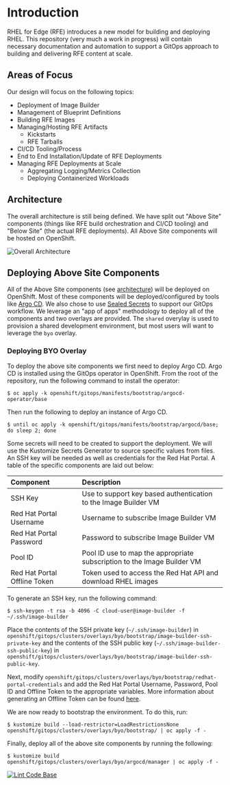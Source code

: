 # Introduction

RHEL for Edge (RFE) introduces a new model for building and deploying RHEL. This repository (very much a work in progress) will contain necessary documentation and automation to support a GitOps approach to building and delivering RFE content at scale.

## Areas of Focus

Our design will focus on the following topics:

* Deployment of Image Builder
* Management of Blueprint Definitions
* Building RFE Images
* Managing/Hosting RFE Artifacts
  * Kickstarts
  * RFE Tarballs
* CI/CD Tooling/Process
* End to End Installation/Update of RFE Deployments
* Managing RFE Deployments at Scale
  * Aggregating Logging/Metrics Collection
  * Deploying Containerized Workloads

## Architecture

The overall architecture is still being defined. We have split out "Above Site" components (things like RFE build orchestration and CI/CD tooling) and "Below Site" (the actual RFE deployments). All Above Site components will be hosted on OpenShift.

![Overall Architecture](/images/overall-architecture.png)

## Deploying Above Site Components

All of the Above Site components (see [architecture](#architecture)) will be deployed on OpenShift. Most of these components will be deployed/configured by tools like [Argo CD](https://argoproj.github.io/argo-cd/). We also chose to use [Sealed Secrets](https://github.com/bitnami-labs/sealed-secrets) to support our GitOps workflow. We leverage an "app of apps" methodology to deploy all of the components and two overlays are provided. The `shared` overylay is used to provision a shared development environment, but most users will want to leverage the `byo` overlay.

### Deploying BYO Overlay

To deploy the above site components we first need to deploy Argo CD. Argo CD is installed using the GitOps operator in OpenShift. From the root of the repository, run the following command to install the operator:

```shell
$ oc apply -k openshift/gitops/manifests/bootstrap/argocd-operator/base
```

Then run the following to deploy an instance of Argo CD.

```shell
$ until oc apply -k openshift/gitops/manifests/bootstrap/argocd/base; do sleep 2; done
```

Some secrets will need to be created to support the deployment. We will use the Kustomize Secrets Generator to source specific values from files. An SSH key will be needed as well as credentials for the Red Hat Portal. A table of the specific components are laid out below:

|Component|Description|
|:---|:---|
|SSH Key|Use to support key based authentication to the Image Builder VM|
|Red Hat Portal Username|Username to subscribe Image Builder VM|
|Red Hat Portal Password|Password to subscribe Image Builder VM|
|Pool ID|Pool ID use to map the appropriate subscription to the Image Builder VM|
|Red Hat Portal Offline Token|Token used to access the Red Hat API and download RHEL images|

To generate an SSH key, run the following command:

```shell
$ ssh-keygen -t rsa -b 4096 -C cloud-user@image-builder -f ~/.ssh/image-builder
```

Place the contents of the SSH private key (`~/.ssh/image-builder`) in `openshift/gitops/clusters/overlays/byo/bootstrap/image-builder-ssh-private-key` and the contents of the SSH public key (`~/.ssh/image-builder-ssh-public-key`) in `openshift/gitops/clusters/overlays/byo/bootstrap/image-builder-ssh-public-key`.

Next, modify `openshift/gitops/clusters/overlays/byo/bootstrap/redhat-portal-credentials` and add the Red Hat Portal Username, Password, Pool ID and Offline Token to the appropriate variables. More information about generating an Offline Token can be found [here](https://access.redhat.com/articles/3626371).

We are now ready to bootstrap the environment. To do this, run:

```shell
$ kustomize build --load-restrictor=LoadRestrictionsNone openshift/gitops/clusters/overlays/byo/bootstrap/ | oc apply -f -
```

Finally, deploy all of the above site components by running the following:

```shell
$ kustomize build openshift/gitops/clusters/overlays/byo/argocd/manager | oc apply -f -
```

[![Lint Code Base](https://github.com/redhat-cop/rhel-edge-automation-arch/workflows/Lint%20Code%20Base/badge.svg)](https://github.com/redhat-cop/rhel-edge-automation-arch/actions)
